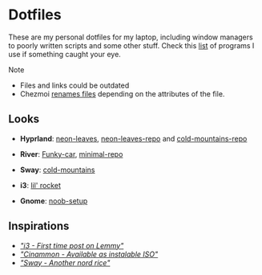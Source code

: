 # Dotfiles

These are my personal dotfiles for my laptop, including window managers to poorly written scripts and some other stuff.
Check this [list](/assets/swlist.md) of programs I use if something caught your eye.

> [!Note]
> - Files and links could be outdated
> - Chezmoi [renames files](https://www.chezmoi.io/reference/source-state-attributes/) depending on the attributes of the file.

## Looks

- **Hyprland**: [neon-leaves](https://lemmy.zip/post/18840778), [neon-leaves-repo](https://codeberg.org/299792458ms/hyprland-neon-leaves) and [cold-mountains-repo](https://codeberg.org/299792458ms/hyprland-cold-mountains)

- **River**: [Funky-car](https://lemmy.zip/post/19773171), [minimal-repo](https://codeberg.org/299792458ms/river-dotfiles)

- **Sway**: [cold-mountains](https://feddit.cl/post/2584023)

- **i3**: [lil' rocket](https://feddit.cl/post/2290324)

- **Gnome**: [noob-setup](https://feddit.cl/post/2584023)

## Inspirations

- [*"i3 - First time post on Lemmy"*](https://lemmy.world/post/3782897)
- [*"Cinammon - Available as instalable ISO"*](https://lemmy.world/post/7187924)
- [*"Sway - Another nord rice"*](https://lemmy.world/post/2877257)

